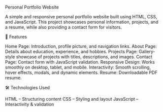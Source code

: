 Personal Portfolio Website

A simple and responsive personal portfolio website built using HTML, CSS, and JavaScript. This project showcases personal information, projects, and a resume, while also providing a contact form for visitors.

🚀 Features

Home Page: Introduction, profile picture, and navigation links.
About Page: Details about education, experience, and hobbies.
Projects Page: Gallery-style showcase of projects with titles, descriptions, and images.
Contact Page: Contact form with JavaScript validation.
Responsive Design: Works smoothly on desktop, tablet, and mobile.
Interactivity: Smooth scrolling, hover effects, modals, and dynamic elements.
Resume: Downloadable PDF resume.

🛠️ Technologies Used

HTML – Structuring content
CSS – Styling and layout
JavaScript – Interactivity & validation
